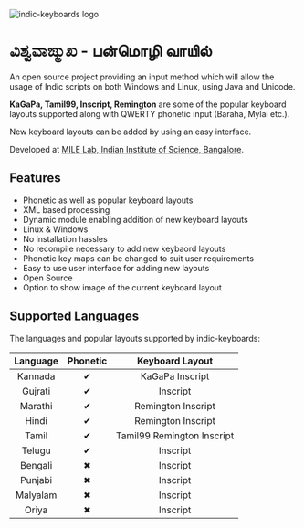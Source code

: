 ![indic-keyboards logo](https://github.com/ssonal/indic-keyboards/master/images/keyboard-indic.png)
# <b>ವಿಶ್ವವಾಙ್ಮುಖ</b> - <b>பன்மொழி வாயில்</b>

An open source project providing an input method which will allow the usage of Indic scripts on both Windows and Linux, using Java and Unicode.

**KaGaPa, Tamil99, Inscript, Remington** are some of the popular keyboard layouts supported along with QWERTY phonetic input (Baraha, Mylai etc.).

New keyboard layouts can be added by using an easy interface.

Developed at [MILE Lab, Indian Institute of Science, Bangalore](http://mile.ee.iisc.ernet.in).
## Features
+ Phonetic as well as popular keyboard layouts
+ XML based processing
+ Dynamic module enabling addition of new keyboard layouts
+ Linux & Windows
+ No installation hassles
+ No recompile necessary to add new keybaord layouts
+ Phonetic key maps can be changed to suit user requirements
+ Easy to use user interface for adding new layouts
+ Open Source
+ Option to show image of the current keyboard layout


## Supported Languages
The languages and popular layouts supported by indic-keyboards:

| Language | Phonetic | Keyboard Layout |
|:--------:|:--------:|:---------------:|
|  Kannada | &#10004; | KaGaPa Inscript |
| Gujrati  | &#10004; | Inscript        |
| Marathi  | &#10004; | Remington Inscript |
| Hindi    | &#10004; | Remington Inscript |
| Tamil    | &#10004; | Tamil99 Remington Inscript |
| Telugu   | &#10004; | Inscript |
| Bengali  | &#10006; | Inscript |
| Punjabi  | &#10006; | Inscript |
| Malyalam | &#10006; | Inscript |
| Oriya    | &#10006; | Inscript |
